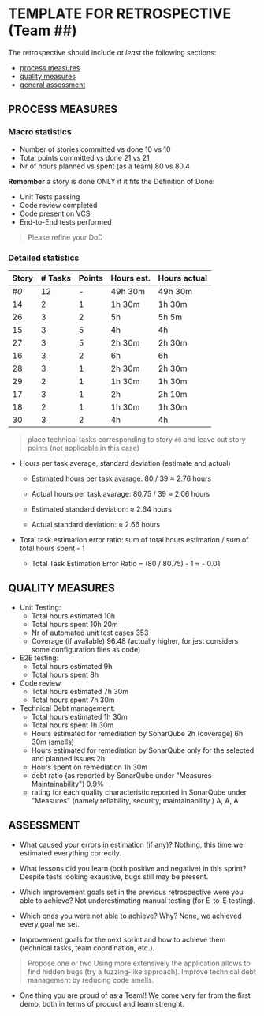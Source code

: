 TEMPLATE FOR RETROSPECTIVE (Team ##)
=====================================

The retrospective should include _at least_ the following
sections:

- [process measures](#process-measures)
- [quality measures](#quality-measures)
- [general assessment](#assessment)

## PROCESS MEASURES 

### Macro statistics

- Number of stories committed vs done 10 vs 10
- Total points committed vs done 21 vs 21
- Nr of hours planned vs spent (as a team) 80 vs 80.4

**Remember**  a story is done ONLY if it fits the Definition of Done:
 
- Unit Tests passing
- Code review completed
- Code present on VCS
- End-to-End tests performed

> Please refine your DoD 

### Detailed statistics

| Story  | # Tasks | Points | Hours est. | Hours actual |
|--------|---------|--------|------------|--------------|
| _#0_   |    12   |    -   |   49h 30m  |    49h 30m   |
| 14     |    2    |    1   |    1h 30m  |     1h 30m   |
| 26     |    3    |    2   |    5h      |     5h 5m    |
| 15     |    3    |    5   |    4h      |     4h       |   
| 27     |    3    |    5   |    2h 30m  |     2h 30m   | 
| 16     |    3    |    2   |    6h      |     6h       |
| 28     |    3    |    1   |    2h 30m  |     2h 30m   | 
| 29     |    2    |    1   |    1h 30m  |     1h 30m   |
| 17     |    3    |    1   |    2h      |     2h 10m   |
| 18     |    2    |    1   |    1h 30m  |     1h 30m   |
| 30     |    3    |    2   |    4h      |     4h       |

> place technical tasks corresponding to story `#0` and leave out story points (not applicable in this case)

- Hours per task average, standard deviation (estimate and actual)
    - Estimated hours per task avarage: 80 / 39 ≈ 2.76 hours
    - Actual hours per task avarage:  80.75 / 39 ≈ 2.06 hours

    - Estimated standard deviation: ≈ 2.64 hours
    - Actual standard deviation: ≈ 2.66 hours

- Total task estimation error ratio: sum of total hours estimation / sum of total hours spent - 1
    - Total Task Estimation Error Ratio = (80 / 80.75) - 1 ≈ - 0.01

  
## QUALITY MEASURES 
- Unit Testing:
  - Total hours estimated 10h 
  - Total hours spent 10h 20m
  - Nr of automated unit test cases 353
  - Coverage (if available) 96.48 (actually higher, for jest considers some configuration files as code)
- E2E testing:
  - Total hours estimated 9h
  - Total hours spent 8h  
- Code review 
  - Total hours estimated 7h 30m
  - Total hours spent 7h 30m  
- Technical Debt management:
  - Total hours estimated 1h 30m
  - Total hours spent 1h 30m
  - Hours estimated for remediation by SonarQube 2h (coverage) 6h 30m (smells)
  - Hours estimated for remediation by SonarQube only for the selected and planned issues 2h
  - Hours spent on remediation 1h 30m
  - debt ratio (as reported by SonarQube under "Measures-Maintainability") 0.9%
  - rating for each quality characteristic reported in SonarQube under "Measures" (namely reliability, security, maintainability ) A, A, A
  


## ASSESSMENT

- What caused your errors in estimation (if any)?
Nothing, this time we estimated everything correctly.

- What lessons did you learn (both positive and negative) in this sprint?
Despite tests looking exaustive, bugs still may be present.

- Which improvement goals set in the previous retrospective were you able to achieve? 
Not underestimating manual testing (for E-to-E testing). 

- Which ones you were not able to achieve? Why?
None, we achieved every goal we set.

- Improvement goals for the next sprint and how to achieve them (technical tasks, team coordination, etc.).
> Propose one or two
Using more extensively the application allows to find hidden bugs (try a fuzzing-like approach).
Improve technical debt management by reducing code smells.

- One thing you are proud of as a Team!!
We come very far from the first demo, both in terms of product and team strenght.